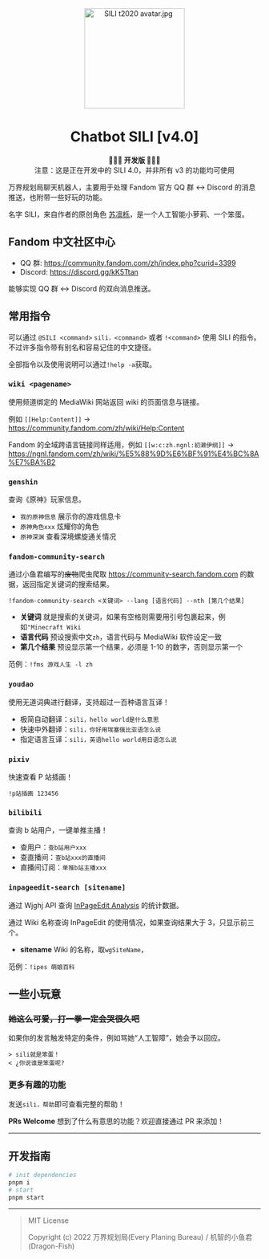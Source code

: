 <div align="center">

<img src="https://i.loli.net/2021/02/19/nPzM8qvmyGBI2aL.jpg" alt="SILI t2020 avatar.jpg" title="SILI t2020 avatar.jpg" width="200"/>

# Chatbot SILI [v4.0]

**🚧🚧🚧 开发版 🚧🚧🚧**<br>注意：这是正在开发中的 SILI 4.0，并非所有 v3 的功能均可使用

</div>

万界规划局聊天机器人，主要用于处理 Fandom 官方 QQ 群 ↔ Discord 的消息推送，也附带一些好玩的功能。

名字 SILI，来自作者的原创角色 [苏凛栎](https://epbureau.fandom.com/wiki/苏凛栎)，是一个人工智能小萝莉、一个笨蛋。

## Fandom 中文社区中心

- QQ 群: https://community.fandom.com/zh/index.php?curid=3399
- Discord: https://discord.gg/kK5Ttan

能够实现 QQ 群 ↔ Discord 的双向消息推送。

## 常用指令

可以通过 `@SILI <command>` `sili，<command>` 或者 `!<command>` 使用 SILI 的指令。不过许多指令带有别名和容易记住的中文捷径。

全部指令以及使用说明可以通过`!help -a`获取。

### `wiki <pagename>`

使用频道绑定的 MediaWiki 网站返回 wiki 的页面信息与链接。

例如 `[[Help:Content]]` → https://community.fandom.com/zh/wiki/Help:Content

Fandom 的全域跨语言链接同样适用，例如 `[[w:c:zh.ngnl:初濑伊纲]]` → https://ngnl.fandom.com/zh/wiki/%E5%88%9D%E6%BF%91%E4%BC%8A%E7%BA%B2

### `genshin`

查询《原神》玩家信息。

- `我的原神信息` 展示你的游戏信息卡
- `原神角色xxx` 炫耀你的角色
- `原神深渊` 查看深境螺旋通关情况

### `fandom-community-search`

通过小鱼君编写的~~废物~~爬虫爬取 https://community-search.fandom.com 的数据，返回指定关键词的搜索结果。

`!fandom-community-search <关键词> --lang [语言代码] --nth [第几个结果]`

- **关键词** 就是搜索的关键词，如果有空格则需要用引号包裹起来，例如`"Minecraft Wiki`
- **语言代码** 预设搜索中文`zh`，语言代码与 MediaWiki 软件设定一致
- **第几个结果** 预设显示第一个结果，必须是 1-10 的数字，否则显示第一个

范例：`!fms 游戏人生 -l zh`

### `youdao`

使用无道词典进行翻译，支持超过一百种语言互译！

- 极简自动翻译：`sili，hello world是什么意思`
- 快速中外翻译：`sili，你好用埃塞俄比亚语怎么说`
- 指定语言互译：`sili，英语hello world用日语怎么说`

### `pixiv`

快速查看 P 站插画！

`!p站插画 123456`

### `bilibili`

查询 b 站用户，一键单推主播！

- 查用户：`查b站用户xxx`
- 查直播间：`查b站xxx的直播间`
- 直播间订阅：`单推b站主播xxx`

### `inpageedit-search [sitename]`

通过 Wjghj API 查询 [InPageEdit Analysis](https://blog.wjghj.cn/inpageedit-v2/analysis/) 的统计数据。

通过 Wiki 名称查询 InPageEdit 的使用情况，如果查询结果大于 3，只显示前三个。

- **sitename** Wiki 的名称，取`wgSiteName`，

范例：`!ipes 萌娘百科`

## 一些小玩意

### ~~她这么可爱，打一拳一定会哭很久吧~~

如果你的发言触发特定的条件，例如骂她“人工智障”，她会予以回应。

```
> sili就是笨蛋！
< ¿你说谁是笨蛋呢?
```

### 更多有趣的功能

发送`sili，帮助`即可查看完整的帮助！

**PRs Welcome** 想到了什么有意思的功能？欢迎直接通过 PR 来添加！

---

## 开发指南

```sh
# init dependencies
pnpm i
# start
pnpm start
```

---

> MIT License
>
> Copyright (c) 2022 万界规划局(Every Planing Bureau) / 机智的小鱼君(Dragon-Fish)

